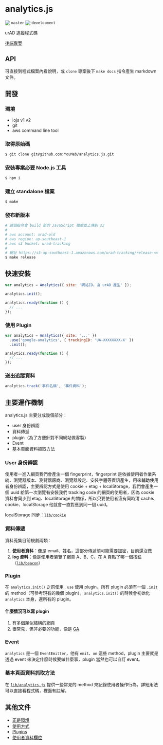 analytics.js
============

<a href="https://travis-ci.org/YouMeb/analytics.js"><img style="vertical-align: middle" src="https://img.shields.io/travis/YouMeb/analytics.js/master.svg" /></a> `master` <a href="https://travis-ci.org/YouMeb/analytics.js"><img style="vertical-align: middle" src="https://img.shields.io/travis/YouMeb/analytics.js/development.svg" /></a> `development`

urAD 追蹤程式碼

[後端專案](https://bitbucket.org/uradwebtracking/)

## API

可直接到程式檔案內看說明，或 `clone` 專案後下 `make docs` 指令產生 markdown 文件。

## 開發

### 環境

* iojs v1 v2
* git
* aws command line tool

### 取得原始碼

```bash
$ git clone git@github.com:YouMeb/analytics.js.git
```

### 安裝專案必要 Node.js 工具

```bash
$ npm i
```

### 建立 standalone 檔案

```bash
$ make
```

### 發布新版本

```bash
# 這個指令會 build 新的 JavaScript 檔案並上傳到 s3
#
# aws account: urad-old
# aws region: ap-southeast-1
# aws s3 bucket: urad-tracking
#
# 網址 https://s3-ap-southeast-1.amazonaws.com/urad-tracking/release-<version_number>.js
$ make release
```

## 快速安裝

```javascript
var analytics = Analytics({ site: '網站ID，由 urAD 產生' });

analytics.init();

analytics.ready(function () {
  // ...
});
```

### 使用 Plugin

```javascript
var analytics = Analytics({ site: '...' })
  .use('google-analytics', { trackingID: 'UA-XXXXXXXX-X' })
  .init();

analytics.ready(function () {
  // ...  
});
```

### 送出追蹤資料

```javascript
analytics.track('事件名稱', '事件資料');
```

## 主要運作機制

analytics.js 主要分成幾個部分：

* user 身份辨認
* 資料傳遞
* plugin（為了方便針對不同網站做客製）
* Event
* 基本頁面資料抓取方法

### User 身份辨認

使用者一進入網頁我們會產生一個 fingerprint，fingerprint 是依據使用者作業系統、瀏覽器版本、瀏覽器廠商、瀏覽器設定、安裝字體等資訊產生，用來輔助使用者身份辨認，主要辨認方式是使用 cookie + etag + localStorage，我們會產生一個 uuid 給第一次瀏覽有安裝我們 tracking code 的網頁的使用者，因為 cookie 資料會同步到 etag、localStorage 的關係，所以只要使用者沒有同時清 cache、cookie、localStorage 他就會一直對應到同一個 uuid。

localStorage 同步：[`lib/cookie`](https://github.com/YouMeb/analytics.js/tree/master/lib/cookie)

### 資料傳遞

資料蒐集目前規劃兩類：

1. __使用者資料__：像是 email、姓名，這部分傳遞前可能需要加密，目前還沒做
2. __log 資料__：像是使用者瀏覽了網頁 A、B、C，在 A 頁點了哪一個按鈕（[`lib/beacon`](https://github.com/YouMeb/analytics.js/tree/master/lib/beacon)）

### Plugin

在 `analytics.init()` 之前使用 `.use` 使用 plugin，所有 plugin 必須有一個 `.init` 的 method（可參考現有的幾個 plugin），`analytics.init()` 的時候會初始化 `analytics` 本身，還所有的 plugin。

#### 什麼情況可以寫 plugin

1. 有多個類似結構的網頁
2. 很常見，但非必要的功能，像是 [GA](https://github.com/YouMeb/analytics.js-google-analytics)

### Event

`analytics` 是一個 `EventEmitter`，他有 `emit`、`on` 這些 method，plugin 主要就是透過 event 來決定什麼時候要做什麼事，plugin 當然也可以自訂 event。

### 基本頁面資料抓取方法

在 [`lib/analytics.js`](https://github.com/YouMeb/analytics.js/blob/master/lib/analytics.js) 提供一些常見的 method 來記錄使用者操作行為，詳細用法可以直接看程式碼，裡面有註解。

## 其他文件

* [正是環境](https://bitbucket.org/uradwebtracking/doc/src/86522cc12ebf)
* [使用方式](https://github.com/YouMeb/analytics.js/wiki/Quick-Start)
* [Plugins](https://github.com/YouMeb/analytics.js/wiki/Plugins)
* [使用者資料欄位](https://github.com/YouMeb/analytics.js/wiki/%E4%BD%BF%E7%94%A8%E8%80%85%E8%B3%87%E6%96%99%E6%AC%84%E4%BD%8D)
